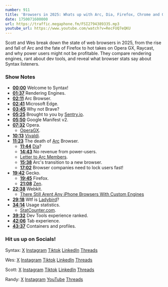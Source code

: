```yaml
---
number: 911
title: 'Browsers in 2025: Whats up with Arc, Dia, Firefox, Chrome and Opera GX?'
date: 1750071600000
url: https://traffic.megaphone.fm/FSI2794389335.mp3
youtube_url: https://www.youtube.com/watch?v=RecFUQ7eQKU
---
```


Scott and Wes break down the state of web browsers in 2025, from the rise and fall of Arc and the fate of Firefox to hot takes on Opera GX, Raycast, and why power users might not be profitable. They compare rendering engines, rant about dev tools, and reveal what browser stats say about Syntax listeners.

### Show Notes

- **[00:00](#t=00:00)** Welcome to Syntax!
- **[01:37](#t=01:37)** Rendering Engines.
- **[02:11](#t=02:11)** Arc Browser.
- **[02:41](#t=02:41)** Microsoft Edge.
- **[03:45](#t=03:45)** Why not Brave?
- **[05:25](#t=05:25)** Brought to you by [Sentry.io](https://sentry.io/syntax).
- **[05:50](#t=05:50)** Google Manifest v2.
- **[07:32](#t=07:32)** Opera.
  - [OperaGX](https://www.opera.com/gx).
- **[10:13](#t=10:13)** [Vivaldi](https://vivaldi.com/).
- **[11:23](#t=11:23)** The death of [Arc](https://arc.net/) Browser.
  - **[11:44](#t=11:44)** [Dia](https://www.diabrowser.com/)?
  - **[14:43](#t=14:43)** No revenue from power-users.
  - [Letter to Arc Members](https://browsercompany.substack.com/p/letter-to-arc-members-2025).
  - **[15:38](#t=15:38)** Arc's transition to a new browser.
  - **[17:02](#t=17:02)** Browser companies need to lock users fast!
- **[19:42](#t=19:42)** Gecko.
  - **[19:45](#t=19:45)** Firefox.
  - **[21:08](#t=21:08)** [Zen](https://zen-browser.app/).
- **[22:38](#t=22:38)** Webkit.
  - [There Still Arent Any iPhone Browsers With Custom Engines](https://tech.yahoo.com/phones/articles/still-arent-iphone-browsers-custom-151159611.html)
- **[29:18](#t=29:18)** Wtf is [Ladybird](https://ladybird.org/)?
- **[34:14](#t=34:14)** Usage statistics.
  - [StatCounter.com](www.statcounter.com).
- **[39:32](#t=39:32)** Dev Tools experience ranked.
- **[42:06](#t=42:06)** Tab experience.
- **[43:37](#t=43:37)** Containers and profiles.

### Hit us up on Socials!

Syntax: [X](https://twitter.com/syntaxfm) [Instagram](https://www.instagram.com/syntax_fm/) [Tiktok](https://www.tiktok.com/@syntaxfm) [LinkedIn](https://www.linkedin.com/company/96077407/admin/feed/posts/) [Threads](https://www.threads.net/@syntax_fm)

Wes: [X](https://twitter.com/wesbos) [Instagram](https://www.instagram.com/wesbos/) [Tiktok](https://www.tiktok.com/@wesbos) [LinkedIn](https://www.linkedin.com/in/wesbos/) [Threads](https://www.threads.net/@wesbos)

Scott: [X](https://twitter.com/stolinski) [Instagram](https://www.instagram.com/stolinski/) [Tiktok](https://www.tiktok.com/@stolinski) [LinkedIn](https://www.linkedin.com/in/stolinski/) [Threads](https://www.threads.net/@stolinski)

Randy: [X](https://twitter.com/randyrektor) [Instagram](https://www.instagram.com/randyrektor/) [YouTube](https://www.youtube.com/@randyrektor) [Threads](https://www.threads.net/@randyrektor)
